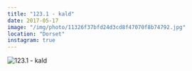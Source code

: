 ```yaml
---
title: "123.1 - kald"
date: 2017-05-17
image: "/img/photo/11326f37bfd24d3cd8f47070f8b74792.jpg"
location: "Dorset"
instagram: true
---
```


![123.1 - kald](/img/photo/11326f37bfd24d3cd8f47070f8b74792.jpg)
